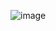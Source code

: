 ![image](https://github.com/thepravinsingh/JavaScript/assets/115940781/41a180f9-a784-4a97-ab03-e9d51c9a511b)
